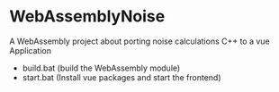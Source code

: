 # WebAssemblyNoise
A WebAssembly project about porting noise calculations C++ to a vue Application

- build.bat (build the WebAssembly module)
- start.bat (Install vue packages and start the frontend)